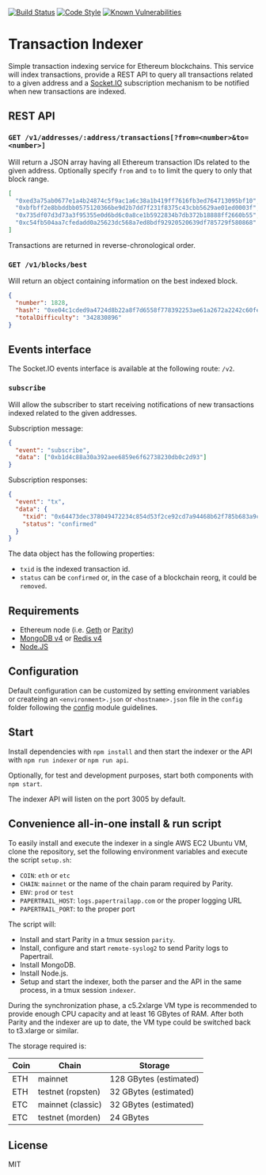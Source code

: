 [![Build Status](https://travis-ci.com/autonomoussoftware/ethereum-blockchain-indexer.svg?branch=develop)](https://travis-ci.com/autonomoussoftware/ethereum-blockchain-indexer)
[![Code Style](https://img.shields.io/badge/code%20style-bloq-0063a6.svg)](https://github.com/bloq/eslint-config-bloq)
[![Known Vulnerabilities](https://snyk.io/test/github/autonomoussoftware/ethereum-blockchain-indexer/badge.svg?targetFile=package.json)](https://snyk.io/test/github/autonomoussoftware/ethereum-blockchain-indexer)

# Transaction Indexer

Simple transaction indexing service for Ethereum blockchains.
This service will index transactions, provide a REST API to query all transactions related to a given address and a [Socket.IO](https://socket.io/) subscription mechanism to be notified when new transactions are indexed.

## REST API

### `GET /v1/addresses/:address/transactions[?from=<number>&to=<number>]`

Will return a JSON array having all Ethereum transaction IDs related to the given address.
Optionally specify `from` and `to` to limit the query to only that block range.

```json
[
  "0xed3a75ab0677e1a4b24874c5f9ac1a6c38a1b419ff7616fb3ed764713095bf10",
  "0xbfbff2e8bbddbb0575120366be9d2b7dd7f231f8375c43cbb5629ae01ed0003f",
  "0x735df07d3d73a3f95355e0d6bd6c0a8ce1b5922834b7db372b18888ff2660b55",
  "0xc54fb504aa7cfedadd0a25623dc568a7ed8bdf92920520639df785729f580868"
]
```

Transactions are returned in reverse-chronological order.

### `GET /v1/blocks/best`

Will return an object containing information on the best indexed block.

```json
{
  "number": 1828,
  "hash": "0xe04c1cded9a4724d8b22a8f7d6558f778392253ae61a2672a2242c60fe8992df",
  "totalDifficulty": "342830896"
}
```

## Events interface

The Socket.IO events interface is available at the following route: `/v2`.

### `subscribe`

Will allow the subscriber to start receiving notifications of new transactions indexed related to the given addresses.

Subscription message:

```json
{
  "event": "subscribe",
  "data": ["0xb1d4c88a30a392aee6859e6f62738230db0c2d93"]
}
```

Subscription responses:

```json
{
  "event": "tx",
  "data": {
    "txid": "0x64473dec378049472234c854d53f2ce92cd7a94468b62f785b683a9cacdb7f86",
    "status": "confirmed"
  }
}
```

The data object has the following properties:

- `txid` is the indexed transaction id.
- `status` can be `confirmed` or, in the case of a blockchain reorg, it could be `removed`.

## Requirements

- Ethereum node (i.e. [Geth](https://geth.ethereum.org/) or [Parity](https://www.parity.io/))
- [MongoDB v4](https://www.mongodb.com/) or [Redis v4](https://redis.io/)
- [Node.JS](https://nodejs.org/)

## Configuration

Default configuration can be customized by setting environment variables or createing an `<environment>.json` or `<hostname>.json` file in the `config` folder following the [config](https://github.com/lorenwest/node-config/) module guidelines.

## Start

Install dependencies with `npm install` and then start the indexer or the API with `npm run indexer` or `npm run api`.

Optionally, for test and development purposes, start both components with `npm start`.

The indexer API will listen on the port 3005 by default.

## Convenience all-in-one install & run script

To easily install and execute the indexer in a single AWS EC2 Ubuntu VM, clone the repository, set the following environment variables and execute the script `setup.sh`:

- `COIN`: `eth` or `etc`
- `CHAIN`: `mainnet` or the name of the chain param required by Parity.
- `ENV`: `prod` or `test`
- `PAPERTRAIL_HOST`: `logs.papertrailapp.com` or the proper logging URL
- `PAPERTRAIL_PORT`: to the proper port

The script will:

- Install and start Parity in a tmux session `parity`.
- Install, configure and start `remote-syslog2` to send Parity logs to Papertrail.
- Install MongoDB.
- Install Node.js.
- Setup and start the indexer, both the parser and the API in the same process, in a tmux session `indexer`.

During the synchronization phase, a c5.2xlarge VM type is recommended to provide enough CPU capacity and at least 16 GBytes of RAM.
After both Parity and the indexer are up to date, the VM type could be switched back to t3.xlarge or similar.

The storage required is:

Coin | Chain | Storage
--- | --- | ---
ETH | mainnet | 128 GBytes (estimated)
ETH | testnet (ropsten) | 32 GBytes (estimated)
ETC | mainnet (classic) | 32 GBytes (estimated)
ETC | testnet (morden) | 24 GBytes

## License

MIT
